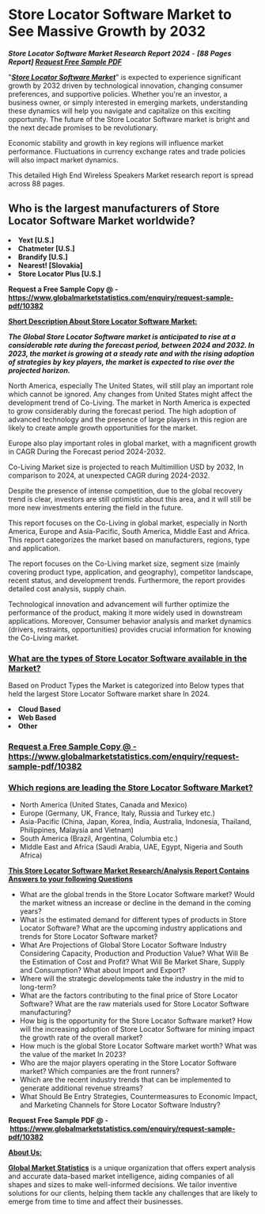 <h1>Store Locator Software Market to See Massive Growth by 2032</h1><p><em><strong>Store Locator Software Market Research Report 2024</strong></em>&nbsp;-&nbsp;<em><strong>[88 Pages Report] </strong></em><em><strong><a href="https://www.globalmarketstatistics.com/enquiry/request-sample-pdf/10382">Request Free Sample PDF</a></strong></em></p><p>"<a style="font-style: italic; font-weight: bold;" href="https://www.globalmarketstatistics.com/market-reports/store-locator-software-market-10382">Store Locator Software Market</a>" is expected to experience significant growth by 2032 driven by technological innovation, changing consumer preferences, and supportive policies. Whether you're an investor, a business owner, or simply interested in emerging markets, understanding these dynamics will help you navigate and capitalize on this exciting opportunity. The future of the&nbsp;Store Locator Software market is bright and the next decade promises to be revolutionary.</p><p>Economic stability and growth in key regions will influence market performance. Fluctuations in currency exchange rates and trade policies will also impact market dynamics.</p><p>This detailed&nbsp;High End Wireless Speakers Market research report is spread across 88 pages.</p><h2><strong>Who is the largest manufacturers of Store Locator Software Market worldwide?</strong></h2><p><strong><li>Yext [U.S.] <li>Chatmeter [U.S.] <li>Brandify [U.S.] <li>Nearest! [Slovakia]<li>Store Locator Plus [U.S.]</strong></p><p><strong>Request a Free Sample Copy @ - <a href="https://www.globalmarketstatistics.com/enquiry/request-sample-pdf/10382">https://www.globalmarketstatistics.com/enquiry/request-sample-pdf/10382</a></strong></p><p><strong><u>Short Description About Store Locator Software Market:</u></strong></p><p><strong><em>The Global Store Locator Software market is anticipated to rise at a considerable rate during the forecast period, between 2024 and 2032. In 2023, the market is growing at a steady rate and with the rising adoption of strategies by key players, the market is expected to rise over the projected horizon.</em></strong></p><p>North America, especially The United States, will still play an important role which cannot be ignored. Any changes from United States might affect the development trend of Co-Living. The market in North America is expected to grow considerably during the forecast period. The high adoption of advanced technology and the presence of large players in this region are likely to create ample growth opportunities for the market.</p><p>Europe also play important roles in global market, with a magnificent growth in CAGR During the Forecast period 2024-2032.</p><p>Co-Living Market size is projected to reach Multimillion USD by 2032, In comparison to 2024, at unexpected CAGR during 2024-2032.</p><p>Despite the presence of intense competition, due to the global recovery trend is clear, investors are still optimistic about this area, and it will still be more new investments entering the field in the future.</p><p>This report focuses on the Co-Living in global market, especially in North America, Europe and Asia-Pacific, South America, Middle East and Africa. This report categorizes the market based on manufacturers, regions, type and application.</p><p>The report focuses on the Co-Living market size, segment size (mainly covering product type, application, and geography), competitor landscape, recent status, and development trends. Furthermore, the report provides detailed cost analysis, supply chain.</p><p>Technological innovation and advancement will further optimize the performance of the product, making it more widely used in downstream applications. Moreover, Consumer behavior analysis and market dynamics (drivers, restraints, opportunities) provides crucial information for knowing the Co-Living market.</p><h3 class="rank-math-question "><span style="text-decoration: underline;">What are the types of Store Locator Software available in the Market?</span></h3><p>Based on Product Types the Market is categorized into Below types that held the largest Store Locator Software market share In 2024.</p><p><strong><li>Cloud Based<li>Web Based<li>Other</strong></p><h3 class="rank-math-question "><span style="text-decoration: underline;">Request a Free Sample Copy @ - <a href="https://www.globalmarketstatistics.com/enquiry/request-sample-pdf/10382">https://www.globalmarketstatistics.com/enquiry/request-sample-pdf/10382</a></span></h3><h3 class="rank-math-question "><span style="text-decoration: underline;">Which regions are leading the Store Locator Software Market?</span></h3><ul><li>North America (United States, Canada and Mexico)</li><li>Europe (Germany, UK, France, Italy, Russia and Turkey etc.)</li><li>Asia-Pacific (China, Japan, Korea, India, Australia, Indonesia, Thailand, Philippines, Malaysia and Vietnam)</li><li>South America (Brazil, Argentina, Columbia etc.)</li><li>Middle East and Africa (Saudi Arabia, UAE, Egypt, Nigeria and South Africa)</li></ul><p><strong><u>This Store Locator Software Market Research/Analysis Report Contains Answers to your following Questions</u></strong></p><ul><li>What are the global trends in the Store Locator Software market? Would the market witness an increase or decline in the demand in the coming years?</li><li>What is the estimated demand for different types of products in Store Locator Software? What are the upcoming industry applications and trends for Store Locator Software market?</li><li>What Are Projections of Global Store Locator Software Industry Considering Capacity, Production and Production Value? What Will Be the Estimation of Cost and Profit? What Will Be Market Share, Supply and Consumption? What about Import and Export?</li><li>Where will the strategic developments take the industry in the mid to long-term?</li><li>What are the factors contributing to the final price of Store Locator Software? What are the raw materials used for Store Locator Software manufacturing?</li><li>How big is the opportunity for the Store Locator Software market? How will the increasing adoption of Store Locator Software for mining impact the growth rate of the overall market?</li><li>How much is the global Store Locator Software market worth? What was the value of the market In 2023?</li><li>Who are the major players operating in the Store Locator Software market? Which companies are the front runners?</li><li>Which are the recent industry trends that can be implemented to generate additional revenue streams?</li><li>What Should Be Entry Strategies, Countermeasures to Economic Impact, and Marketing Channels for Store Locator Software Industry?</li></ul><p><strong>Request Free Sample PDF @ -&nbsp;<a href="https://www.globalmarketstatistics.com/enquiry/request-sample-pdf/10382">https://www.globalmarketstatistics.com/enquiry/request-sample-pdf/10382</a></strong></p><p><strong><u>About Us:</u></strong></p><p><strong><a href="https://www.globalmarketstatistics.com/">Global Market Statistics</a></strong> is a unique organization that offers expert analysis and accurate data-based market intelligence, aiding companies of all shapes and sizes to make well-informed decisions. We tailor inventive solutions for our clients, helping them tackle any challenges that are likely to emerge from time to time and affect their businesses.</p>
